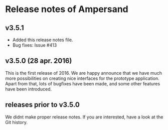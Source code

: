 # Release notes of Ampersand

## v3.5.1
  * Added this release notes file. 
  * Bug fixes: Issue #413 


## v3.5.0   (28 apr. 2016)
This is the first release of 2016. We are happy announce that we have much more possibilities on creating nice interfaces for the prototype application. Apart from that, lots of bugfixes have been made, and some other features have been introduced.

## releases prior to v3.5.0 
We didnt make proper release notes. If you are interested, have a look at the Git history.  

